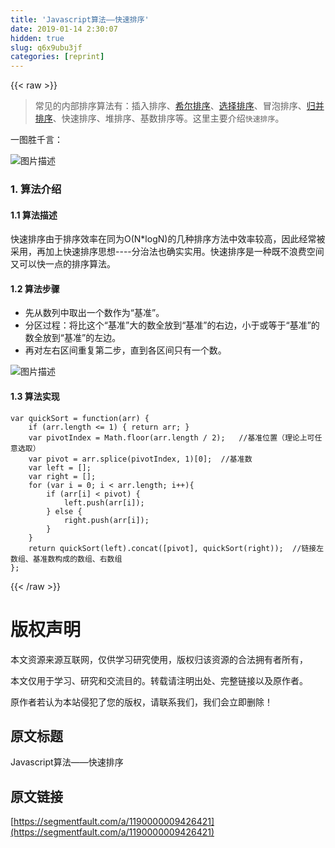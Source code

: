 ```yaml
---
title: 'Javascript算法——快速排序' 
date: 2019-01-14 2:30:07
hidden: true
slug: q6x9ubu3jf
categories: [reprint]
---
```


{{< raw >}}

                    
<blockquote>常见的内部排序算法有：插入排序、<a href="https://segmentfault.com/a/1190000009461832">希尔排序</a>、<a href="https://segmentfault.com/a/1190000009366805" target="_blank">选择排序</a>、冒泡排序、<a href="https://segmentfault.com/a/1190000008866524">归并排序</a>、快速排序、堆排序、基数排序等。这里主要介绍<code>快速排序</code>。</blockquote>
<p>一图胜千言：</p>
<p><span class="img-wrap"><img data-src="/img/bVNIpc?w=554&amp;h=337" src="https://static.alili.tech/img/bVNIpc?w=554&amp;h=337" alt="图片描述" title="图片描述" style="cursor: pointer; display: inline;"></span></p>
<h3 id="articleHeader0">1. 算法介绍</h3>
<h4>1.1 算法描述</h4>
<p>快速排序由于排序效率在同为O(N*logN)的几种排序方法中效率较高，因此经常被采用，再加上快速排序思想----分治法也确实实用。快速排序是一种既不浪费空间又可以快一点的排序算法。</p>
<h4>1.2 算法步骤</h4>
<ul>
<li>先从数列中取出一个数作为“基准”。</li>
<li>分区过程：将比这个“基准”大的数全放到“基准”的右边，小于或等于“基准”的数全放到“基准”的左边。</li>
<li>再对左右区间重复第二步，直到各区间只有一个数。</li>
</ul>
<p><span class="img-wrap"><img data-src="/img/bVNImv?w=280&amp;h=214" src="https://static.alili.tech/img/bVNImv?w=280&amp;h=214" alt="图片描述" title="图片描述" style="cursor: pointer; display: inline;"></span></p>
<h4>1.3 算法实现</h4>
<div class="widget-codetool" style="display:none;">
      <div class="widget-codetool--inner">
      <span class="selectCode code-tool" data-toggle="tooltip" data-placement="top" title="" data-original-title="全选"></span>
      <span type="button" class="copyCode code-tool" data-toggle="tooltip" data-placement="top" data-clipboard-text="var quickSort = function(arr) {
    if (arr.length <= 1) { return arr; }
    var pivotIndex = Math.floor(arr.length / 2);   //基准位置（理论上可任意选取）
    var pivot = arr.splice(pivotIndex, 1)[0];  //基准数
    var left = [];
    var right = [];
    for (var i = 0; i < arr.length; i++){
        if (arr[i] < pivot) {
            left.push(arr[i]);
        } else {
            right.push(arr[i]);
        }
    }
    return quickSort(left).concat([pivot], quickSort(right));  //链接左数组、基准数构成的数组、右数组
};
" title="" data-original-title="复制"></span>
      <span type="button" class="saveToNote code-tool" data-toggle="tooltip" data-placement="top" title="" data-original-title="放进笔记"></span>
      </div>
      </div><pre class="hljs swift"><code><span class="hljs-keyword">var</span> <span class="hljs-built_in">quickSort</span> = function(arr) {
    <span class="hljs-keyword">if</span> (arr.length &lt;= <span class="hljs-number">1</span>) { <span class="hljs-keyword">return</span> arr; }
    <span class="hljs-keyword">var</span> pivotIndex = <span class="hljs-type">Math</span>.floor(arr.length / <span class="hljs-number">2</span>);   <span class="hljs-comment">//基准位置（理论上可任意选取）</span>
    <span class="hljs-keyword">var</span> pivot = arr.splice(pivotIndex, <span class="hljs-number">1</span>)[<span class="hljs-number">0</span>];  <span class="hljs-comment">//基准数</span>
    <span class="hljs-keyword">var</span> <span class="hljs-keyword">left</span> = [];
    <span class="hljs-keyword">var</span> <span class="hljs-keyword">right</span> = [];
    <span class="hljs-keyword">for</span> (<span class="hljs-keyword">var</span> i = <span class="hljs-number">0</span>; i &lt; arr.length; i++){
        <span class="hljs-keyword">if</span> (arr[i] &lt; pivot) {
            <span class="hljs-keyword">left</span>.push(arr[i]);
        } <span class="hljs-keyword">else</span> {
            <span class="hljs-keyword">right</span>.push(arr[i]);
        }
    }
    <span class="hljs-keyword">return</span> <span class="hljs-built_in">quickSort</span>(<span class="hljs-keyword">left</span>).concat([pivot], <span class="hljs-built_in">quickSort</span>(<span class="hljs-keyword">right</span>));  <span class="hljs-comment">//链接左数组、基准数构成的数组、右数组</span>
};
</code></pre>

                
{{< /raw >}}

# 版权声明
本文资源来源互联网，仅供学习研究使用，版权归该资源的合法拥有者所有，

本文仅用于学习、研究和交流目的。转载请注明出处、完整链接以及原作者。

原作者若认为本站侵犯了您的版权，请联系我们，我们会立即删除！

## 原文标题
Javascript算法——快速排序

## 原文链接
[https://segmentfault.com/a/1190000009426421](https://segmentfault.com/a/1190000009426421)

